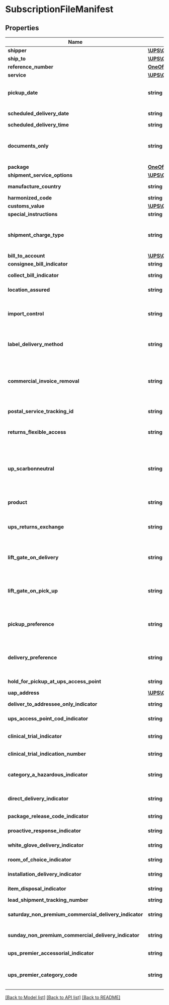 # SubscriptionFileManifest

## Properties
Name | Type | Description | Notes
------------ | ------------- | ------------- | -------------
**shipper** | [**\UPS\QuantumView\QuantumView\ManifestShipper**](ManifestShipper.md) |  | 
**ship_to** | [**\UPS\QuantumView\QuantumView\ManifestShipTo**](ManifestShipTo.md) |  | 
**reference_number** | [**OneOfSubscriptionFileManifestReferenceNumber**](OneOfSubscriptionFileManifestReferenceNumber.md) |  | [optional] 
**service** | [**\UPS\QuantumView\QuantumView\ManifestService**](ManifestService.md) |  | [optional] 
**pickup_date** | **string** | Should be set equal to the date on while the packages were picked up (may be prior days date if the transmission occurs after midnight). Formatted as YYYYMMDD. | [optional] 
**scheduled_delivery_date** | **string** | The date the shipment originally was scheduled for delivery. Formatted as YYYYMMDD. | [optional] 
**scheduled_delivery_time** | **string** | Schedule delivery time. Time format is HHMMSS | [optional] 
**documents_only** | **string** | If the tag is present then the shipment is a document, otherwise the shipment is a non-document.  Valid values:�  1 &#x3D; Letter 2 &#x3D; Document (Non-Letter Document) 3 &#x3D; Non-Document 4 &#x3D; Pallet | [optional] 
**package** | [**OneOfSubscriptionFileManifestPackage**](OneOfSubscriptionFileManifestPackage.md) |  | [optional] 
**shipment_service_options** | [**\UPS\QuantumView\QuantumView\ManifestShipmentServiceOptions**](ManifestShipmentServiceOptions.md) |  | [optional] 
**manufacture_country** | **string** | Country or Territory  of Manufacture of the contents of the package. | [optional] 
**harmonized_code** | **string** | Harmonized code of the package. | [optional] 
**customs_value** | [**\UPS\QuantumView\QuantumView\ManifestCustomsValue**](ManifestCustomsValue.md) |  | [optional] 
**special_instructions** | **string** | User-defined special instructions for delivery. | [optional] 
**shipment_charge_type** | **string** | Shipment charge type. Valid values: C/F - Cost and Freight C/B - Consignee Billed Package F/C - Freight Collect DDP - Delivered Duty Paid VAT Unpaid FOB - Free On Board P/P - Prepaid F/D - Free Domicile T/P - Third Party Billing | [optional] 
**bill_to_account** | [**\UPS\QuantumView\QuantumView\ManifestBillToAccount**](ManifestBillToAccount.md) |  | [optional] 
**consignee_bill_indicator** | **string** | Indicates if consignee will be billed the shipment. | 
**collect_bill_indicator** | **string** | Indicates whether or not to collect bill at time of delivery. | 
**location_assured** | **string** | Indicates Location Assured Values: Y - Location Assured accessorial requested | [optional] 
**import_control** | **string** | Import Control Indication is used to designate that the shipment is an Import Control shipment. If the shipment is an import control shipment then this element will have value. For no import shipment this will not be appear | [optional] 
**label_delivery_method** | **string** | Indicates Label Delivery Method, Values are: LDE Electronic Label .LDO One Attempt. LDP Print Label. LDT Three Attempt. LPM� Print and Mail Label. | [optional] 
**commercial_invoice_removal** | **string** | Commercial Invoice Removal (CIR) is an accessorial or indication that will allow a shipper to dictate that UPS remove the Commercial Invoice from the user&#x27;s shipment before the shipment is delivered to the ultimate consignee. If shipment is CIR then this element will have value. For no CIR this element will not be appear | [optional] 
**postal_service_tracking_id** | **string** | Postal Service Tracking ID transport company tracking number. | [optional] 
**returns_flexible_access** | **string** | (RFA) UPS returns flexible access. This element will appear with value only when returns flexible access uploaded. For no returns flexible access this element will not be appear | [optional] 
**up_scarbonneutral** | **string** | UPS carbon neutral is a term used to reflect a generic term for the tagging to be included on any document, label, e-mail, etc. used to identify that the UPS carbon neutral fee is applied. This element will appear only when shipment is UPS carbon neutral with value. For non UPS carbon neutral shipping this element appear. | [optional] 
**product** | **string** | This element will have value �PAC� for CAR shipments. For no CAR shipments this element will not be appeared. | [optional] 
**ups_returns_exchange** | **string** | UPS Return and Exchange � This element will appear with value Y only when UPS Return and Exchange was requested. For no UPS Returns and Exchange then this element will not be appeared | [optional] 
**lift_gate_on_delivery** | **string** | Lift Gate On Delivery - This element will appear only when Lift Gate For Delivery was requested for UPS World Wide Express Freight Shipments. If no Lift Gate for Delivery was requested, this element will not appear. | [optional] 
**lift_gate_on_pick_up** | **string** | Lift Gate On PickUp - This element will appear only when Lift Gate For PickUp was requested for UPS World Wide Express Freight Shipments. If no Lift Gate for PickUp was requested, this element will not appear. | [optional] 
**pickup_preference** | **string** | Pickup Preference -This element will appear only when Dropoff At UPS Facility was requested for UPS World Wide Express Freight Shipments. If no Dropoff At UPS Facility was requested, this element will not appear. | [optional] 
**delivery_preference** | **string** | Delivery Preference - This element will appear only when Hold for pick up was requested for UPS World Wide Express Freight Shipments. If no Hold for pick up was requested, this element will not appear. | [optional] 
**hold_for_pickup_at_ups_access_point** | **string** | \&quot;Y\&quot; Indicates Shipment is Direct to Retail. | [optional] 
**uap_address** | [**\UPS\QuantumView\QuantumView\ManifestUAPAddress**](ManifestUAPAddress.md) |  | [optional] 
**deliver_to_addressee_only_indicator** | **string** | \&quot;Y\&quot; Indicates Shipment is Deliver to Addressee. | [optional] 
**ups_access_point_cod_indicator** | **string** | \&quot;Y\&quot; Indicates Shipment is Cash on Delivery in Direct to Retail | [optional] 
**clinical_trial_indicator** | **string** | An accessorial Indicator flag: Y &#x3D; Clinical Trial accessorial provided in Manifest. Spaces &#x3D; Clinical Trial accessorial not provided in Manifest. | [optional] 
**clinical_trial_indication_number** | **string** | An unique Clinical Trial associated with the shipment provided in Manifest. | [optional] 
**category_a_hazardous_indicator** | **string** | An accessorial Indicator flag: Y &#x3D; Category A Hazardous materials accessorial provided in Manifest. Spaces &#x3D; Category A Hazardous materials accessorial not provided in Manifest. | [optional] 
**direct_delivery_indicator** | **string** | An accessorial Indicator flag: Y &#x3D; Direct Delivery accessorisal provided in Manifest. Spaces &#x3D; Direct Delivery accessorial not provided in Manifest. | [optional] 
**package_release_code_indicator** | **string** | \&quot;Y\&quot; indicates Shipment has PackageReleaseCode Accessorial. | [optional] 
**proactive_response_indicator** | **string** | \&quot;Y\&quot; indicates that a UPS Proactive Response Accessorial is provided. | [optional] 
**white_glove_delivery_indicator** | **string** | \&quot;Y\&quot; indicates that a Heavy Goods White Glove Delivery Accessorial is provided. | [optional] 
**room_of_choice_indicator** | **string** | \&quot;Y\&quot; indicates that a Heavy Goods Room of Choice Accessorial is provided. | [optional] 
**installation_delivery_indicator** | **string** | \&quot;Y\&quot; indicates that a Heavy Goods Installation Delivery Accessorial is provided. | [optional] 
**item_disposal_indicator** | **string** | \&quot;Y\&quot; indicates that a Heavy Goods Item Disposal Accessorial is provided. | [optional] 
**lead_shipment_tracking_number** | **string** | Lead Tracking Number in shipment | [optional] 
**saturday_non_premium_commercial_delivery_indicator** | **string** | \&quot;Y\&quot;  indicates that a SaturdayNonPremiumCommercialDeliveryIndicator is provided. | [optional] 
**sunday_non_premium_commercial_delivery_indicator** | **string** | \&quot;Y\&quot;  indicates that a SundayNonPremiumCommercialDeliveryIndicator is provided. | [optional] 
**ups_premier_accessorial_indicator** | **string** | �Y� indicates that the UPS Premier accessorial is provided. | [optional] 
**ups_premier_category_code** | **string** | Indicates the UPS Premier category applied to the package Valid values: &#x27;PRS&#x27; � UPS Premier Silver, &#x27;PRG&#x27; � UPS Premier Gold, &#x27;PRP&#x27; - UPS Premier Platinum | [optional] 

[[Back to Model list]](../../README.md#documentation-for-models) [[Back to API list]](../../README.md#documentation-for-api-endpoints) [[Back to README]](../../README.md)

